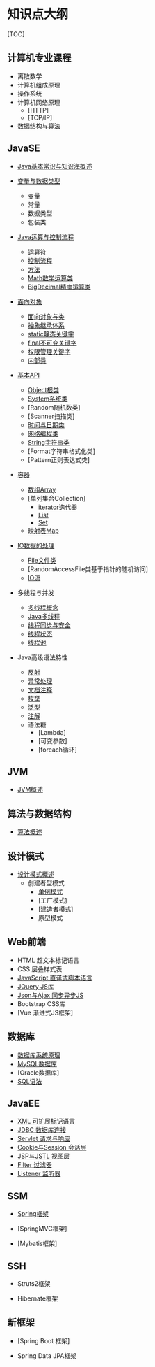 # 知识点大纲

[TOC]


## 计算机专业课程

- 离散数学
- 计算机组成原理
- 操作系统
- 计算机网络原理
	- [HTTP]
	- [TCP/IP]
- 数据结构与算法

## JavaSE

- [Java基本常识与知识海概述](JavaSE/0Java基本常识/ReadMe.md)

- [变量与数据类型](JavaSE/1变量与数据类型/ReadMe.md)

  - 变量
  - 常量
  - 数据类型
  - 包装类

- [Java运算与控制流程](JavaSE/2Java运算与控制流程)

  - [运算符](JavaSE/2Java运算与控制流程/1.运算符/ReadMe.md)
  - [控制流程](JavaSE/2Java运算与控制流程/2.控制流程/ReadMe.md)
  - [方法](JavaSE/2Java运算与控制流程/3.方法/ReadMe.md)
  - [Math数学运算类](JavaSE/2Java运算与控制流程/4.Math数学运算类/README.md)
  - [BigDecimal精度运算类](JavaSE/2Java运算与控制流程/5.BigDecimal精度运算类/ReadMe.md)

- [面向对象](JavaSE/3面向对象)
  - [面向对象与类](JavaSE/3面向对象/面向对象与类/ReadMe.md)
  - [抽象继承体系](JavaSE/3面向对象/抽象继承体系/ReadMe.md)
  - [static静态关键字](JavaSE/3面向对象/static静态关键字/ReadMe.md)
  - [final不可变关键字](JavaSE/3面向对象/final不可变关键字/ReadMe.md)
  - [权限管理关键字](JavaSE/3面向对象/权限管理关键字/ReadMe.md)
  - [内部类](JavaSE/3面向对象/内部类/ReadMe.md)

- [基本API](JavaSE/4基本API)
  - [Object根类](JavaSE/4基本API/Object根类/README.md)
  - [System系统类](JavaSE/4基本API/System系统类/README.md)
  - [Random随机数类]
  - [Scanner扫描类]
  - [时间与日期类](JavaSE/4基本API/时间与日期类/README.md)
  - [网络编程类](JavaSE/4基本API/网络编程类/README.md)
  - [String字符串类](JavaSE/4基本API/String字符串类/README.md)
  - [Format字符串格式化类]
  - [Pattern正则表达式类]

- [容器](JavaSE/5容器/ReadMe.md)

  - [数组Array](JavaSE/5容器/1.数组Array/README.md)
  - [单列集合Collection]
  	- [iterator迭代器](JavaSE/5容器/2.单列集合Collection/iterator/ReadMe.md)
  	- [List](JavaSE/5容器/2.单列集合Collection/List/ReadMe.md)
  	- [Set](JavaSE/5容器/2.单列集合Collection/Set/ReadMe.md)
  - [映射表Map](JavaSE/5容器/3.映射表Map/ReadMe.md)

- [IO数据的处理](JavaSE/5容器/ReadMe.md)

  - [File文件类](JavaSE/6IO数据的处理/File文件类/ReadMe.md)
  - [RandomAccessFile类基于指针的随机访问]
  - [IO流](JavaSE/6IO数据的处理/IO流/ReadMe.md)

- 多线程与并发
  -   [多线程概念](JavaSE/7多线程与并发/多线程概念/ReadMe.md)
  -   [Java多线程](JavaSE/7多线程与并发/Java多线程/ReadMe.md)
  -   [线程同步与安全](JavaSE/7多线程与并发/线程同步与安全/ReadMe.md)
  -   [线程状态](JavaSE/7多线程与并发/线程状态/ReadMe.md)
  -   [线程池](JavaSE/7多线程与并发/线程池/ReadMe.md)

- Java高级语法特性
  - [反射](JavaSE/8Java高级语法特性/反射/ReadMe.md)
  - [异常处理](JavaSE/8Java高级语法特性/异常处理/ReadMe.md)
  - [文档注释](JavaSE/8Java高级语法特性/文档注释/ReadMe.md)
  - [枚举](JavaSE/8Java高级语法特性/枚举/ReadMe.md)
  - [泛型](JavaSE/8Java高级语法特性/泛型/ReadMe.md)
  - [注解](JavaSE/8Java高级语法特性/注解/ReadMe.md)
  - 语法糖
  	- [Lambda]
  	- [可变参数]
  	- [foreach循环]

## JVM

- [JVM概述](JVM/ReadMe.md)

## 算法与数据结构

- [算法概述](算法与数据结构/ReadMe.md)

## 设计模式

- [设计模式概述](设计模式/ReadMe.md)
	- 创建者型模式
		- [单例模式](设计模式/创建型模式/单例模式/ReadMe.md)
		- [工厂模式]
		- [建造者模式]
		- 原型模式

## Web前端

- HTML 超文本标记语言
- CSS 层叠样式表
- [JavaScript 直译式脚本语言](Web前端/JavaScript/ReadMe.md)
- [JQuery JS库](Web前端/JQuery/ReadMe.md)
- [Json与Ajax 同步异步JS](Web前端/Ajax与Json/ReadMe.md)
- Bootstrap CSS库
- [Vue 渐进式JS框架]
	
## 数据库

- [数据库系统原理](数据库/1.数据库系统原理)
- [MySQL数据库](数据库/2.MySQL)
- [Oracle数据库]
- [SQL语法](数据库/3.SQL语法)

## JavaEE

- [XML 可扩展标记语言](JavaEE/src/main/directory/XML/ReadMe.md)
- [JDBC 数据库连接](JavaEE/src/main/directory/JDBC与数据库连接池/ReadMe.md)
- [Servlet 请求与响应](JavaEE/src/main/directory/Servlet/ReadMe.md)
- [Cookie与Session 会话层](JavaEE/src/main/directory/Cookie与Session/ReadMe.md)
- [JSP与JSTL 视图层](JavaEE/src/main/directory/JSP/ReadMe.md)
- [Filter 过滤器](JavaEE/src/main/directory/Filter与Listener/ReadMe.md)
- [Listener 监听器](JavaEE/src/main/directory/Filter与Listener/ReadMe.md)

## SSM

- [Spring框架](Spring/ReadMe.md)

- [SpringMVC框架]

- [Mybatis框架]

## SSH

- Struts2框架

- Hibernate框架

## 新框架

- [Spring Boot 框架] 

- Spring Data JPA框架